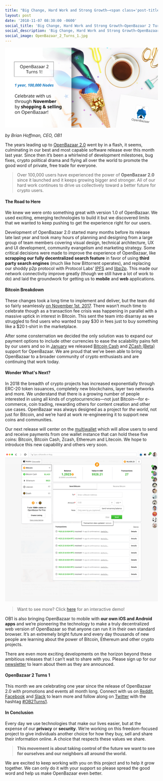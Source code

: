 ```yaml
---
title: "Big Change, Hard Work and Strong Growth—<span class='post-title-extra'>OpenBazaar 2 Turns 1</span>"
layout: post
date: '2018-11-07 08:30:00 -0600'
social_title: 'Big Change, Hard Work and Strong Growth—OpenBazaar 2 Turns 1'
social_description: 'Big Change, Hard Work and Strong Growth—OpenBazaar 2 Turns 1'
social_image: OpenBazaar_2_Turns_1.jpg
---
```

![OpenBazaar 2 Turns 1](OpenBazaar_2_Turns_1.jpg "OpenBazaar 2 Turns 1")

_by Brian Hoffman, CEO, OB1_

The years leading up to [OpenBazaar 2.0](https://openbazaar.org/blog/openbazaar-20-is-live/) went by in a flash, it seems, culminating in our best and most capable software release ever this month last year. Since then it’s been a whirlwind of development milestones, bug fixes, crypto political drama and flying all over the world to promote the good word of private, free trade for everyone. 

> Over 100,000 users have experienced the power of **OpenBazaar 2.0** since it launched and it keeps growing bigger and stronger. All of our hard work continues to drive us collectively toward a better future for crypto users.

#### The Road to Here

We knew we were onto something great with version 1.0 of OpenBazaar. We used exciting, emerging technologies to build it but we discovered limits that we wanted to keep pushing to get the experience right for our users.

Development of OpenBazaar 2.0 started many months before its release late last year and took many hours of planning and designing from a large group of team members covering visual design, technical architecture, UX and UI development, community evangelism and marketing strategy.  Some critical decisions were made to improve the experience of OpenBazaar, like **scrapping our fully decentralized search feature** in favor of using **third party search engines** (much like how Bittorrent operates), and replacing our shoddy p2p protocol with Protocol Labs’ [IPFS](https://ipfs.io/) and [libp2p](https://libp2p.io/). This made our network connectivity improve greatly (though we still have a lot of work to do) and laid the groundwork for getting us to **mobile** and **web** applications.

#### Bitcoin Breakdown

These changes took a long time to implement and deliver, but the team did so fairly seamlessly [on November 1st, 2017](https://openbazaar.org/blog/openbazaar-20-is-live/). There wasn’t much time to celebrate though as a transaction fee crisis was happening in parallel with a massive uptick in interest in Bitcoin. This sent the team into disarray as we struggled to find users who wanted to pay $30 in fees just to buy something like a $20 t-shirt in the marketplace. 

After some consternation we decided the only solution was to expand our payment options to include other currencies to ease the scalability pains felt by our users and so in [January](https://openbazaar.org/blog/openbazaar-2-1-released-bitcoin-cash-and-zcash-integrated/) we released [Bitcoin Cash](https://www.bitcoincash.org/) and [ZCash (Beta)](https://z.cash) support for OpenBazaar. We are proud that we’ve been able to bring OpenBazaar to a broader community of crypto enthusiasts and are continuing that work today. 

#### Wonder What's Next?

In 2018 the breadth of crypto projects has increased exponentially through ERC-20 token issuances, completely new blockchains, layer two networks and more. We understand that there is a growing number of people interested in using all kinds of cryptocurrencies—not just Bitcoin—for e-commerce, coin trading, rewarding others for content creation and other use cases. OpenBazaar was always designed as a project for _the world_, not just for Bitcoin, and we’re hard at work re-engineering it to support new coins and communities. 

Our next release will center on the [multiwallet](https://openbazaar.org/blog/Freedom-To-Trade-Means-Freedom-To-Choose-Currencies-The-OpenBazaar-Multiwallet/) which will allow users to send and receive payments from one wallet instance that can hold these five coins: Bitcoin, Bitcoin Cash, Zcash, Ethereum and Litecoin. We hope to introduce this new capability and others very soon.

![OpenBazaar Multiwallet design](openbazaar-multiwallet-design.png "OpenBazaar Multiwallet design for Bitcoin, Bitcoin Cash, Zcash, Ethereum and Litecoin")
> Want to see more? Click [here](https://projects.invisionapp.com/share/5XMZC8DT8HM#/screens/308962050_Openbazaar-2-0-Wallet) for an interactive demo!

OB1 is also bringing OpenBazaar to mobile with **our own iOS and Android apps** and we’re pioneering the technology to make a truly decentralized web version of OpenBazaar so that anyone can run it in their own standard browser. It’s an extremely bright future and every day thousands of new people are learning about the power of Bitcoin, Ethereum and other crypto projects. 

There are even more exciting developments on the horizon beyond these ambitious releases that I can’t wait to share with you. Please sign up for our [newsletter](https://openbazaar.org/newsletter/) to learn about them as they are announced.

#### OpenBazaar 2 Turns 1

This month we are celebrating one year since the release of OpenBazaar 2.0 with promotions and events all month long. Connect with us on [Reddit](https://reddit.com/r/openbazaar), [Facebook](https://facebook.com/openbazaarproject) and [Slack](https://openbazaar.org/slack) to learn more and follow along on [Twitter](https://twitter.com/openbazaar) with the hashtag [#OB2Turns1](https://twitter.com/search?src=typd&q=%23OB2Turns1).

#### In Conclusion

Every day we use technologies that make our lives easier, but at the expense of our **privacy** or **security**. We’re working on this freedom-focused project to give individuals another choice for how they buy, sell and share their information online. A choice that respects these values we share.

> **This movement is about taking control of the future we want to see for ourselves and our neighbors all around the world.**

We are excited to keep working with you on this project and to help it grow together. We can only do it with your support so please spread the good word and help us make OpenBazaar even better.
